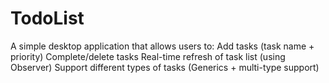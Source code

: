 # TodoList
A simple desktop application that allows users to:  Add tasks (task name + priority)  Complete/delete tasks  Real-time refresh of task list (using Observer)  Support different types of tasks (Generics + multi-type support)
